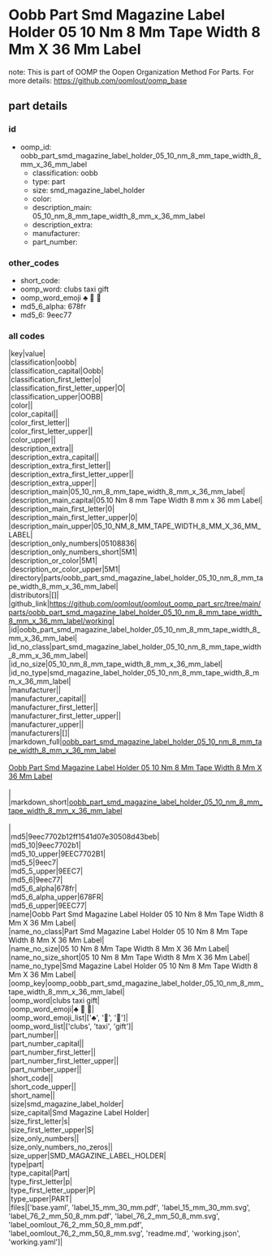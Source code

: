# Oobb Part Smd Magazine Label Holder 05 10 Nm 8 Mm Tape Width 8 Mm X 36 Mm Label  

note: This is part of OOMP the Oopen Organization Method For Parts. For more details: https://github.com/oomlout/oomp_base

##  part details





### id
* oomp_id: oobb_part_smd_magazine_label_holder_05_10_nm_8_mm_tape_width_8_mm_x_36_mm_label
  * classification: oobb
  * type: part
  * size: smd_magazine_label_holder
  * color: 
  * description_main: 05_10_nm_8_mm_tape_width_8_mm_x_36_mm_label
  * description_extra: 
  * manufacturer: 
  * part_number: 

### other_codes
* short_code: 
* oomp_word: clubs taxi gift
* oomp_word_emoji :clubs: :taxi: :gift:
* md5_6_alpha: 678fr
* md5_6: 9eec77

### all codes 
|key|value|  
|classification|oobb|  
|classification_capital|Oobb|  
|classification_first_letter|o|  
|classification_first_letter_upper|O|  
|classification_upper|OOBB|  
|color||  
|color_capital||  
|color_first_letter||  
|color_first_letter_upper||  
|color_upper||  
|description_extra||  
|description_extra_capital||  
|description_extra_first_letter||  
|description_extra_first_letter_upper||  
|description_extra_upper||  
|description_main|05_10_nm_8_mm_tape_width_8_mm_x_36_mm_label|  
|description_main_capital|05.10 Nm 8 mm Tape Width 8 mm x 36 mm Label|  
|description_main_first_letter|0|  
|description_main_first_letter_upper|0|  
|description_main_upper|05_10_NM_8_MM_TAPE_WIDTH_8_MM_X_36_MM_LABEL|  
|description_only_numbers|05108836|  
|description_only_numbers_short|5M1|  
|description_or_color|5M1|  
|description_or_color_upper|5M1|  
|directory|parts/oobb_part_smd_magazine_label_holder_05_10_nm_8_mm_tape_width_8_mm_x_36_mm_label|  
|distributors|[]|  
|github_link|https://github.com/oomlout/oomlout_oomp_part_src/tree/main/parts/oobb_part_smd_magazine_label_holder_05_10_nm_8_mm_tape_width_8_mm_x_36_mm_label/working|  
|id|oobb_part_smd_magazine_label_holder_05_10_nm_8_mm_tape_width_8_mm_x_36_mm_label|  
|id_no_class|part_smd_magazine_label_holder_05_10_nm_8_mm_tape_width_8_mm_x_36_mm_label|  
|id_no_size|05_10_nm_8_mm_tape_width_8_mm_x_36_mm_label|  
|id_no_type|smd_magazine_label_holder_05_10_nm_8_mm_tape_width_8_mm_x_36_mm_label|  
|manufacturer||  
|manufacturer_capital||  
|manufacturer_first_letter||  
|manufacturer_first_letter_upper||  
|manufacturer_upper||  
|manufacturers|[]|  
|markdown_full|[oobb_part_smd_magazine_label_holder_05_10_nm_8_mm_tape_width_8_mm_x_36_mm_label](https://github.com/oomlout/oomlout_oomp_part_src/tree/main/parts/oobb_part_smd_magazine_label_holder_05_10_nm_8_mm_tape_width_8_mm_x_36_mm_label/working)<br>[](https://github.com/oomlout/oomlout_oomp_part_src/tree/main/parts/oobb_part_smd_magazine_label_holder_05_10_nm_8_mm_tape_width_8_mm_x_36_mm_label/working)<br>[Oobb Part Smd Magazine Label Holder 05 10 Nm 8 Mm Tape Width 8 Mm X 36 Mm Label](https://github.com/oomlout/oomlout_oomp_part_src/tree/main/parts/oobb_part_smd_magazine_label_holder_05_10_nm_8_mm_tape_width_8_mm_x_36_mm_label/working)<br><br>|  
|markdown_short|[oobb_part_smd_magazine_label_holder_05_10_nm_8_mm_tape_width_8_mm_x_36_mm_label](https://github.com/oomlout/oomlout_oomp_part_src/tree/main/parts/oobb_part_smd_magazine_label_holder_05_10_nm_8_mm_tape_width_8_mm_x_36_mm_label/working)<br><br>|  
|md5|9eec7702b12ff1541d07e30508d43beb|  
|md5_10|9eec7702b1|  
|md5_10_upper|9EEC7702B1|  
|md5_5|9eec7|  
|md5_5_upper|9EEC7|  
|md5_6|9eec77|  
|md5_6_alpha|678fr|  
|md5_6_alpha_upper|678FR|  
|md5_6_upper|9EEC77|  
|name|Oobb Part Smd Magazine Label Holder 05 10 Nm 8 Mm Tape Width 8 Mm X 36 Mm Label|  
|name_no_class|Part Smd Magazine Label Holder 05 10 Nm 8 Mm Tape Width 8 Mm X 36 Mm Label|  
|name_no_size|05 10 Nm 8 Mm Tape Width 8 Mm X 36 Mm Label|  
|name_no_size_short|05 10 Nm 8 Mm Tape Width 8 Mm X 36 Mm Label|  
|name_no_type|Smd Magazine Label Holder 05 10 Nm 8 Mm Tape Width 8 Mm X 36 Mm Label|  
|oomp_key|oomp_oobb_part_smd_magazine_label_holder_05_10_nm_8_mm_tape_width_8_mm_x_36_mm_label|  
|oomp_word|clubs taxi gift|  
|oomp_word_emoji|:clubs: :taxi: :gift:|  
|oomp_word_emoji_list|[':clubs:', ':taxi:', ':gift:']|  
|oomp_word_list|['clubs', 'taxi', 'gift']|  
|part_number||  
|part_number_capital||  
|part_number_first_letter||  
|part_number_first_letter_upper||  
|part_number_upper||  
|short_code||  
|short_code_upper||  
|short_name||  
|size|smd_magazine_label_holder|  
|size_capital|Smd Magazine Label Holder|  
|size_first_letter|s|  
|size_first_letter_upper|S|  
|size_only_numbers||  
|size_only_numbers_no_zeros||  
|size_upper|SMD_MAGAZINE_LABEL_HOLDER|  
|type|part|  
|type_capital|Part|  
|type_first_letter|p|  
|type_first_letter_upper|P|  
|type_upper|PART|  
|files|['base.yaml', 'label_15_mm_30_mm.pdf', 'label_15_mm_30_mm.svg', 'label_76_2_mm_50_8_mm.pdf', 'label_76_2_mm_50_8_mm.svg', 'label_oomlout_76_2_mm_50_8_mm.pdf', 'label_oomlout_76_2_mm_50_8_mm.svg', 'readme.md', 'working.json', 'working.yaml']|  
